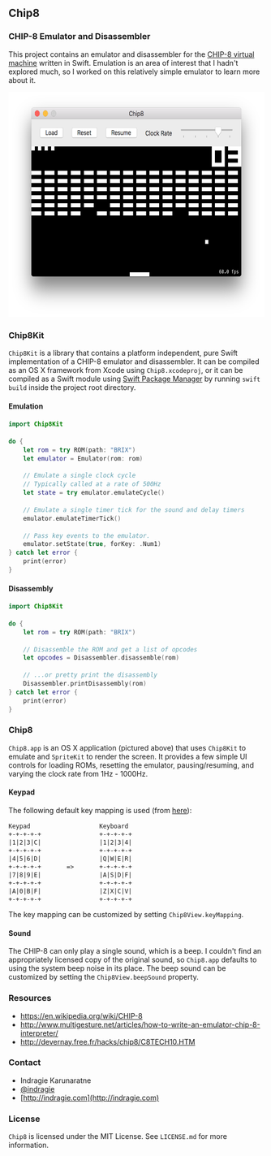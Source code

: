 ## Chip8
### CHIP-8 Emulator and Disassembler

This project contains an emulator and disassembler for the [CHIP-8 virtual machine](https://en.wikipedia.org/wiki/CHIP-8) written in Swift. Emulation is an area of interest that I hadn't explored much, so I worked on this relatively simple emulator to learn more about it.

<img src="screenshot.png" alt="Chip8 Emulator" height="444" width="624" />

### Chip8Kit

`Chip8Kit` is a library that contains a platform independent, pure Swift implementation of a CHIP-8 emulator and disassembler. It can be compiled as an OS X framework from Xcode using `Chip8.xcodeproj`, or it can be compiled as a Swift module using [Swift Package Manager](https://github.com/apple/swift-package-manager) by running `swift build` inside the project root directory.

#### Emulation

```swift
import Chip8Kit

do {
	let rom = try ROM(path: "BRIX")
	let emulator = Emulator(rom: rom)
	
	// Emulate a single clock cycle
	// Typically called at a rate of 500Hz
	let state = try emulator.emulateCycle()
	
	// Emulate a single timer tick for the sound and delay timers
	emulator.emulateTimerTick()
	
	// Pass key events to the emulator.
	emulator.setState(true, forKey: .Num1)
} catch let error {	
	print(error)
}
```

#### Disassembly

```swift
import Chip8Kit

do {
	let rom = try ROM(path: "BRIX")
	
	// Disassemble the ROM and get a list of opcodes
	let opcodes = Disassembler.disassemble(rom)
	
	// ...or pretty print the disassembly
	Disassembler.printDisassembly(rom)
} catch let error {	
	print(error)
}
```

### Chip8

`Chip8.app` is an OS X application (pictured above) that uses `Chip8Kit` to emulate and `SpriteKit` to render the screen. It provides a few simple UI controls for loading ROMs, resetting the emulator, pausing/resuming, and varying the clock rate from 1Hz - 1000Hz.

#### Keypad

The following default key mapping is used (from [here](http://www.multigesture.net/articles/how-to-write-an-emulator-chip-8-interpreter/)):

```
Keypad                   Keyboard
+-+-+-+-+                +-+-+-+-+
|1|2|3|C|                |1|2|3|4|
+-+-+-+-+                +-+-+-+-+
|4|5|6|D|                |Q|W|E|R|
+-+-+-+-+       =>       +-+-+-+-+
|7|8|9|E|                |A|S|D|F|
+-+-+-+-+                +-+-+-+-+
|A|0|B|F|                |Z|X|C|V|
+-+-+-+-+                +-+-+-+-+
```

The key mapping can be customized by setting `Chip8View.keyMapping`.

#### Sound

The CHIP-8 can only play a single sound, which is a beep. I couldn't find an appropriately licensed copy of the original sound, so `Chip8.app` defaults to using the system beep noise in its place. The beep sound can be customized by setting the `Chip8View.beepSound` property.

### Resources

* https://en.wikipedia.org/wiki/CHIP-8
* http://www.multigesture.net/articles/how-to-write-an-emulator-chip-8-interpreter/
* http://devernay.free.fr/hacks/chip8/C8TECH10.HTM


### Contact

* Indragie Karunaratne
* [@indragie](http://twitter.com/indragie)
* [http://indragie.com](http://indragie.com)

### License

`Chip8` is licensed under the MIT License. See `LICENSE.md` for more information.
